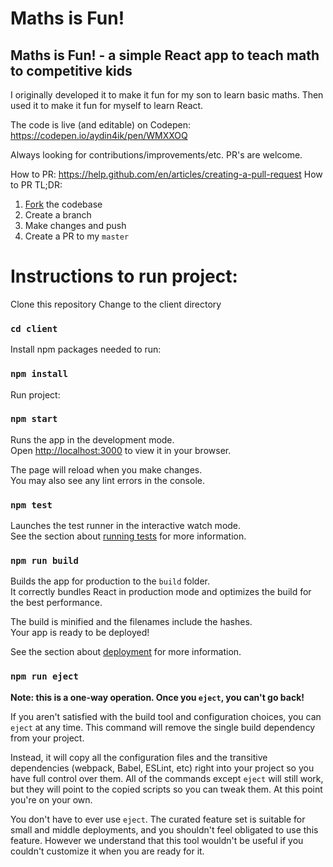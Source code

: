 # Maths is Fun!

## Maths is Fun! - a simple React app to teach math to competitive kids

I originally developed it to make it fun for my son to learn basic maths. Then used it to make it fun for myself to learn React.

The code is live (and editable) on Codepen: https://codepen.io/aydin4ik/pen/WMXXOQ

Always looking for contributions/improvements/etc. PR's are welcome.

How to PR: https://help.github.com/en/articles/creating-a-pull-request
How to PR TL;DR:

1. [Fork](https://help.github.com/en/articles/fork-a-repo) the codebase
2. Create a branch
3. Make changes and push
4. Create a PR to my `master`

# Instructions to run project:

Clone this repository
Change to the client directory

### `cd client`

Install npm packages needed to run:

### `npm install`

Run project:

### `npm start`

Runs the app in the development mode.\
Open [http://localhost:3000](http://localhost:3000) to view it in your browser.

The page will reload when you make changes.\
You may also see any lint errors in the console.

### `npm test`

Launches the test runner in the interactive watch mode.\
See the section about [running tests](https://facebook.github.io/create-react-app/docs/running-tests) for more information.

### `npm run build`

Builds the app for production to the `build` folder.\
It correctly bundles React in production mode and optimizes the build for the best performance.

The build is minified and the filenames include the hashes.\
Your app is ready to be deployed!

See the section about [deployment](https://facebook.github.io/create-react-app/docs/deployment) for more information.

### `npm run eject`

**Note: this is a one-way operation. Once you `eject`, you can't go back!**

If you aren't satisfied with the build tool and configuration choices, you can `eject` at any time. This command will remove the single build dependency from your project.

Instead, it will copy all the configuration files and the transitive dependencies (webpack, Babel, ESLint, etc) right into your project so you have full control over them. All of the commands except `eject` will still work, but they will point to the copied scripts so you can tweak them. At this point you're on your own.

You don't have to ever use `eject`. The curated feature set is suitable for small and middle deployments, and you shouldn't feel obligated to use this feature. However we understand that this tool wouldn't be useful if you couldn't customize it when you are ready for it.
